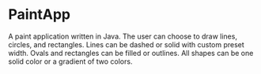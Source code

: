 # PaintApp
A paint application written in Java. The user can choose to draw lines, circles, and rectangles. Lines can be dashed or solid with custom preset width. Ovals and rectangles can be filled or outlines. All shapes can be one solid color or a gradient of two colors. 
